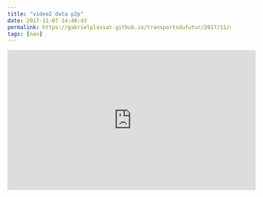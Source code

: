 ```yaml
---
title: "video2 data p2p"
date: 2017-11-07 14:48:43
permalink: https://gabrielplassat.github.io/transportsdufutur/2017/11/video2-data-p2p.html
tags: [nan]
---
```


<iframe width="560" height="315" src="https://www.youtube.com/embed/0Yu4grNlP5g" frameborder="0" allowfullscreen></iframe>

